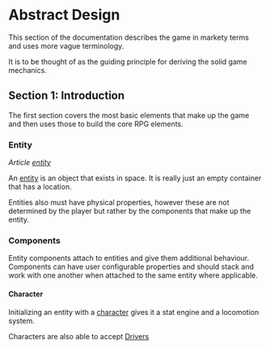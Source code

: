 # Abstract Design

This section of the documentation describes the game in markety terms and uses more vague terminology.

It is to be thought of as the guiding principle for deriving the solid game mechanics.

## Section 1: Introduction

The first section covers the most basic elements that make up the game and then uses those to build the core RPG elements.

### Entity
*Article [entity](entity.md)*

An [entity](entity.md) is an object that exists in space. It is really just an empty container that has a location.

Entities also must have physical properties, however these are not determined by the player but rather by the components that make up the entity.

### Components

Entity components attach to entities and give them additional behaviour. Components can have user configurable properties and should stack and work with one another when attached to the same entity where applicable.

#### Character

Initializing an entity with a [character](character.md) gives it a stat engine and a locomotion system.

Characters are also able to accept [Drivers](driver.md)


